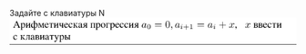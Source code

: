 Задайте с клавиатуры N 
![Image](https://github.com/igordevM/Assembler-stuffs/blob/master/img/task3.png)
